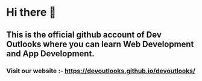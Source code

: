 # Hi there 👋
## This is the official github account of Dev Outlooks where you can learn Web Development and App Development.
### Visit our website :- https://devoutlooks.github.io/devoutlooks/

